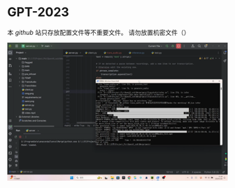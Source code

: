 # GPT-2023
本 $github$ 站只存放配置文件等不重要文件。
请勿放置机密文件（）

[![Demo](https://github.com/bigmurmur/GPT-2023/blob/main/DemoFiles/surface.png)](https://github.dev/bigmurmur/GPT-2023/blob/main/DemoFiles/version-24-2-26.mp4)